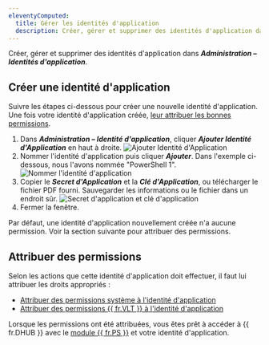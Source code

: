 ```yaml
---
eleventyComputed:
  title: Gérer les identités d'application
  description: Créer, gérer et supprimer des identités d'application dans Administration – Identités d'application.
---
```

Créer, gérer et supprimer des identités d'application dans ***Administration – Identités d'application***.

## Créer une identité d'application
Suivre les étapes ci-dessous pour créer une nouvelle identité d'application. Une fois votre identité d'application créée, [leur attribuer les bonnes permissions](#assign-permissions).
1. Dans ***Administration – Identité d'application***, cliquer ***Ajouter Identité d'Application*** en haut à droite.
![Ajouter Identité d'Application](https://cdnweb.devolutions.net/docs/HUBB2357_2024_1.png)
1. Nommer l'identité d'application puis cliquer ***Ajouter***. Dans l'exemple ci-dessous, nous l'avons nommée "PowerShell 1".
![Nommer l'identité d'application](https://cdnweb.devolutions.net/docs/HUBB2358_2024_1.png)
1. Copier le ***Secret d'Application*** et la ***Clé d'Application***, ou télécharger le fichier PDF fourni. Sauvegarder les informations ou le fichier dans un endroit sûr.
![Secret d'application et clé d'application](https://cdnweb.devolutions.net/docs/HUBB2359_2024_1.png)
1. Fermer la fenêtre.

Par défaut, une identité d'application nouvellement créée n'a aucune permission. Voir la section suivante pour attribuer des permissions.

## Attribuer des permissions
Selon les actions que cette identité d'application doit effectuer, il faut lui attribuer les droits appropriés :
* [Attribuer des permissions système à l'identité d'application](/hub/web-interface/administration/configuration-security/system-permissions/)
* [Attribuer des permissions {{ fr.VLT }} à l'identité d'application](/hub/web-interface/administration/management/vaults/create-manage-vaults/)

Lorsque les permissions ont été attribuées, vous êtes prêt à accéder à {{ fr.DHUB }} avec le [module {{ fr.PS }}](/powershell/hub-powershell/powershell-module/) et votre identité d'application.
